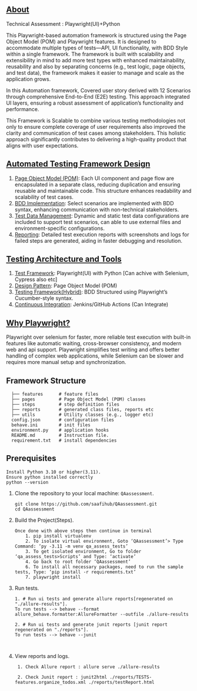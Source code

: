 ## <u>About</u>
Technical Assessment : Playwright(UI)+Python

This Playwright-based automation framework is structured using the Page Object Model (POM) and Playwright features. It is designed to accommodate multiple types of tests—API, UI functionality, with BDD Style within a single framework. The framework is built with scalability and extensibility in mind to add more test types with enhanced maintainability, reusability and also by separating concerns (e.g., test logic, page objects, and test data), the framework makes it easier to manage and scale as the application grows.

In this Automation framework, Covered user story derived with 12 Scenarios through comprehensive End-to-End (E2E) testing. This approach integrated UI layers, ensuring a robust assessment of  application’s functionality and performance. 

This Framework is Scalable to combine various testing methodologies not only to ensure complete coverage of user requirements also improved the clarity and communication of test cases among stakeholders. This holistic approach significantly contributes to delivering a high-quality product that aligns with user expectations.

## <u>Automated Testing Framework Design</u>
1.	<u>Page Object Model (POM)</u>: 
        Each UI component and page flow are encapsulated in a separate class, reducing duplication and ensuring reusable and maintainable code. This structure enhances readability and scalability of test cases.
2.	<u>BDD Implementation</u>: 
         Select scenarios are implemented with BDD syntax, enhancing communication with non-technical stakeholders.
3.	<u>Test Data Management</u>: 
         Dynamic and static test data configurations are included to support test scenarios, can able to use external files and environment-specific configurations.
4.	<u>Reporting</u>: 
         Detailed test execution reports with screenshots and logs for failed steps are generated, aiding in faster debugging and resolution.

## <u>Testing Architecture and Tools</u>
1.	<u>Test Framework</u>: Playwright(UI) with Python [Can achive with Selenium, Cypress also etc]
2.	<u>Design Pattern</u>: Page Object Model (POM)
3.	<u>Testing Framework(Hybrid)</u>: BDD Structured using Playwright’s Cucumber-style syntax.
4.	<u>Continuous Integration</u>: Jenkins/GitHub Actions (Can Integrate)

## <u>Why Playwright?</u>
Playwright over selenium for faster, more reliable test execution with built-in features like automatic waiting, cross-browser consistency, and modern web and api support. Playwright simplifies test writing and offers better handling of complex web applications, while Selenium can be slower and requires more manual setup and synchronization.


## Framework Structure
      ├── features      # feature files
      ├── pages         # Page Object Model (POM) classes
      ├── steps         # step definition files
      ├── reports       # generated class files, reports etc
      ├── utils         # Utility classes (e.g., logger etc)
      config.json       # configuration files
      behave.ini        # init files
      environment.py    # application hooks
      README.md         # Instruction file.
      requirement.txt   # install dependencies
      
   

## Prerequisites
   ```
   Install Python 3.10 or higher(3.11).
   Ensure python installed correctly
   python --version
   ```
1. Clone the repository to your local machine:  `QAassessment`.

   ```
   git clone https://github.com/saafihub/QAassessment.git
   cd QAassessment
   ```
2. Build the Project(Steps).
   ```
   Once done with above steps then continue in terminal
       1. pip install virtualenv
       2. To isolate virtual environment, Goto ‘QAassessment’> Type Command: ‘py -3.11 -m venv qa_assess_tests’
       3. To get isolated environment, Go to folder ‘qa_assess_tests>Scripts’ and Type: ‘activate’
       4. Go back to root folder ‘QAassessment’
       6. To install all necessary packages, need to run the sample tests, Type: ‘pip install -r requirements.txt’
       7. playwright install
   ```
   
5. Run tests.

   ```
   1. # Run ui tests and generate allure reports[regenerated on "./allure-results"].
   To run tests --> behave --format allure_behave.formatter:AllureFormatter --outfile ./allure-results
   
   2. # Run ui tests and generate junit reports [junit report regenerated on "./reports"].
   To run tests --> behave --junit
 
 
   ```
6. View reports and logs.
   ```
    1. Check Allure report : allure serve ./allure-results
   
    2. Check Junit report : junit2html ./reports/TESTS-features.organize_todos.xml ./reports/testReport.html

    ```
